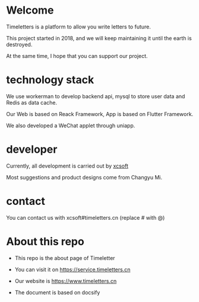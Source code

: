 # Welcome

Timeletters is a platform to allow you write letters to future. 

This project started in 2018, and we will keep maintaining it until the earth is destroyed.

At the same time, I hope that you can support our project.

# technology stack

We use workerman to develop backend api, mysql to store user data and Redis as data cache.

Our Web is based on Reack Framework, App is based on Flutter Framework.

We also developed a WeChat applet through uniapp.

# developer

Currently, all development is carried out by [xcsoft](https://github.com/soxft)

Most suggestions and product designs come from Changyu Mi.

# contact 

You can contact us with xcsoft#timeletters.cn (replace # with @)

# About this repo

 - This repo is the about page of Timeletter

 - You can visit it on https://service.timeletters.cn

 - Our website is https://www.timeletters.cn

 - The document is based on docsify

